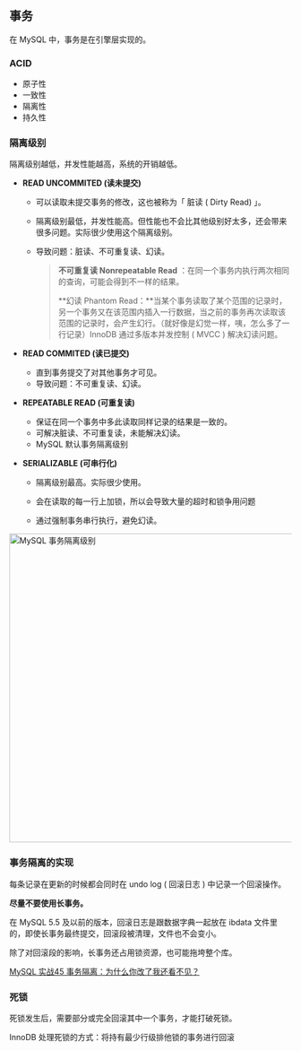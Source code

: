## 事务

在 MySQL 中，事务是在引擎层实现的。

### ACID

- 原子性
- 一致性
- 隔离性
- 持久性



### 隔离级别

隔离级别越低，并发性能越高，系统的开销越低。

- **READ UNCOMMITED (读未提交)**

  - 可以读取未提交事务的修改，这也被称为「 脏读 ( Dirty Read) 」。

  - 隔离级别最低，并发性能高。但性能也不会比其他级别好太多，还会带来很多问题。实际很少使用这个隔离级别。

  - 导致问题：脏读、不可重复读、幻读。

    > **不可重复读 Nonrepeatable Read** ：在同一个事务内执行两次相同的查询，可能会得到不一样的结果。
    >
    > **幻读 Phantom Read：**当某个事务读取了某个范围的记录时，另一个事务又在该范围内插入一行数据，当之前的事务再次读取该范围的记录时，会产生幻行。（就好像是幻觉一样，咦，怎么多了一行记录）InnoDB 通过多版本并发控制 ( MVCC ) 解决幻读问题。

- **READ COMMITED (读已提交)**

  - 直到事务提交了对其他事务才可见。
  - 导致问题：不可重复读、幻读。

- **REPEATABLE READ (可重复读)**

  - 保证在同一个事务中多此读取同样记录的结果是一致的。
  - 可解决脏读、不可重复读，未能解决幻读。
  - MySQL 默认事务隔离级别

- **SERIALIZABLE (可串行化)**

  - 隔离级别最高。实际很少使用。

  - 会在读取的每一行上加锁，所以会导致大量的超时和锁争用问题

  - 通过强制事务串行执行，避免幻读。

    

<img width="551" alt="MySQL 事务隔离级别" src="https://user-images.githubusercontent.com/19634532/58936111-91604280-87a1-11e9-80b7-1c41fbeeb88f.png">



### 事务隔离的实现

每条记录在更新的时候都会同时在 undo log ( 回滚日志 ) 中记录一个回滚操作。

**尽量不要使用长事务。**

在 MySQL 5.5 及以前的版本，回滚日志是跟数据字典一起放在 ibdata 文件里的，即使长事务最终提交，回滚段被清理，文件也不会变小。

除了对回滚段的影响，长事务还占用锁资源，也可能拖垮整个库。



[MySQL 实战45 事务隔离：为什么你改了我还看不见？](https://time.geekbang.org/column/article/68963)


### 死锁

死锁发生后，需要部分或完全回滚其中一个事务，才能打破死锁。

InnoDB 处理死锁的方式：将持有最少行级排他锁的事务进行回滚

